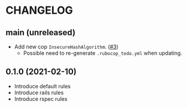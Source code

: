 # CHANGELOG

## main (unreleased)
* Add new cop `InsecureHashAlgorithm`. ([#3](https://github.com/cobalthq/cobalt-rubocop/pull/3))
  * Possible need to re-generate `.rubocop_todo.yml` when updating.

## 0.1.0 (2021-02-10)
* Introduce default rules
* Introduce rails rules
* Introduce rspec rules
